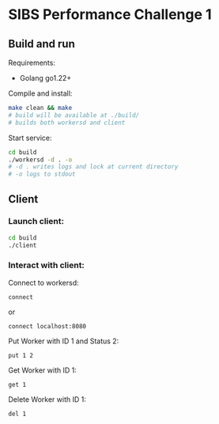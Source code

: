 # SIBS Performance Challenge 1

## Build and run

Requirements:

- Golang go1.22+

Compile and install:
```bash
make clean && make
# build will be available at ./build/
# builds both workersd and client
```

Start service:
```bash
cd build
./workersd -d . -o
# -d . writes logs and lock at current directory
# -o logs to stdout
```

## Client

### Launch client:

```bash
cd build
./client
```

### Interact with client:

Connect to workersd:

```shell
connect
```

or

```shell
connect localhost:8080
```

Put Worker with ID 1 and Status 2:

```shell
put 1 2
```

Get Worker with ID 1:

```shell
get 1
```

Delete Worker with ID 1:

```shell
del 1
```
